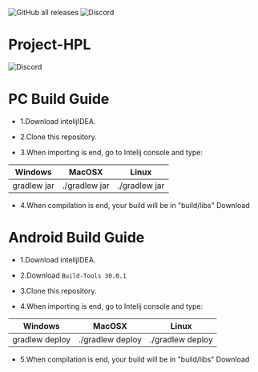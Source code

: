 ![GitHub all releases](https://img.shields.io/github/downloads/HPL-Team/Project-HPL/total?logo=Github&label=Total%20downloads)
![Discord](https://github.com/HPL-Team/Project-HPL/assets/138273721/e8d66271-4700-4aa5-84e6-f000e9c2bd7f)
# Project-HPL
![Discord](https://github.com/HPL-Team/Project-HPL/assets/138273721/e8d66271-4700-4aa5-84e6-f000e9c2bd7f)

# PC Build Guide

* 1.Download intelijIDEA.

* 2.Clone this repository.

* 3.When importing is end, go to Intelij console and type:

Windows      |  MacOSX       | Linux
------------ | ------------- | -------------
gradlew jar  | ./gradlew jar | ./gradlew jar

* 4.When compilation is end, your build will be in "build/libs"
Download

# Android Build Guide

* 1.Download intelijIDEA.

* 2.Download `Build-Tools 30.0.1`

* 3.Clone this repository.

* 4.When importing is end, go to Intelij console and type:
   
Windows      |  MacOSX       | Linux
------------ | ------------- | -------------
gradlew deploy  | ./gradlew deploy | ./gradlew deploy

* 5.When compilation is end, your build will be in "build/libs"
Download
